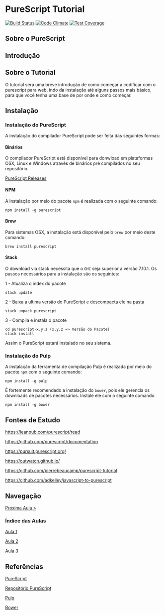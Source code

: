 # PureScript Tutorial
[![Build Status](https://travis-ci.org/kassiacatarine/PureScript-Tutorial.svg?branch=master)](https://travis-ci.org/kassiacatarine/PureScript-Tutorial)
[![Code Climate](https://codeclimate.com/github/kassiacatarine/PureScript-Tutorial/badges/gpa.svg)](https://codeclimate.com/github/kassiacatarine/PureScript-Tutorial)
[![Test Coverage](https://codeclimate.com/github/kassiacatarine/PureScript-Tutorial/badges/coverage.svg)](https://codeclimate.com/github/kassiacatarine/PureScript-Tutorial/coverage)
## Sobre o PureScript

## Introdução

## Sobre o Tutorial

O tutorial será uma breve introdução de como começar a codificar com o purescript para web, indo da instalação até alguns passos mais básico, para que você tenha uma base de por onde e como começar.

## Instalação

### Instalação do PureScript

A instalação do compilador PureScript pode ser feita das seguintes formas:

#### Binários

O compilador PureScript está disponível para donwload em plataformas OSX, Linux e Windows através de binários pré compilados no seu repositório.

[PureScript Releases](https://github.com/purescript/purescript/release)

#### NPM

A instalação por meio do pacote `npm` é realizada com o seguinte comando:

    npm install -g purescript

#### Brew

Para sistemas OSX, a instalação está disponível pelo `brew` por meio deste comando:

    brew install purescript

#### Stack

O download via stack necessita que o `GHC` seja superior a versão 7.10.1. Os passos necessários para a instalação são os seguintes:

1 - Atualiza o index do pacote

    stack update

2 - Baixa a ultima versão do PureScript e descompacta ele na pasta

    stack unpack purescript

3 - Compila e instala o pacote

    cd purescript-x.y.z (x.y.z => Versão do Pacote)
    stack install

Assim o PureScript estará instalado no seu 
sistema.

### Instalação do Pulp

A instalação da ferramenta de compilação Pulp é realizada por meio do pacote `npm` com o seguinte comando:

    npm install -g pulp

É fortemente recomendado a instalação do `bower`, pois ele gerencia os downloads de pacotes necessários. Instale ele com o seguinte comando:
    
    npm install -g bower

## Fontes de Estudo

https://leanpub.com/purescript/read

https://github.com/purescript/documentation

https://pursuit.purescript.org/

https://outwatch.github.io/

https://github.com/pierrebeaucamp/purescript-tutorial

https://github.com/adkelley/javascript-to-purescript


## Navegação

[Proxima Aula >](https://github.com/kassiacatarine/PureScript-Tutorial/tree/master/Aula1)

### Índice das Aulas

[Aula 1](https://github.com/kassiacatarine/PureScript-Tutorial/tree/master/Aula1)

[Aula 2](https://github.com/kassiacatarine/PureScript-Tutorial/tree/master/Aula2)

[Aula 3](https://github.com/kassiacatarine/PureScript-Tutorial/tree/master/Aula3)


## Referências

[PureScript](http://www.purescript.org)

[Repositório PureScript](https://github.com/purescript/purescript)

[Pulp](https://github.com/bodil/pulp)

[Bower](https://bower.io/)
